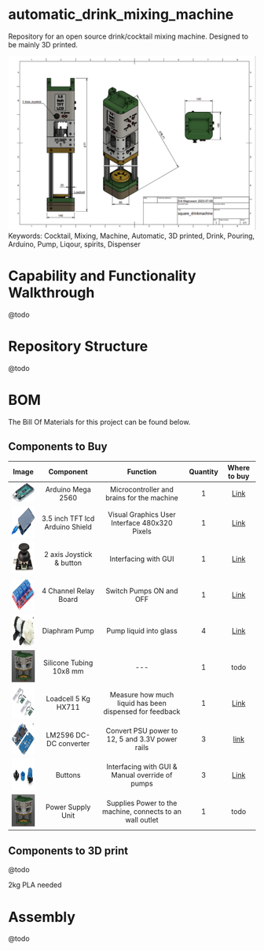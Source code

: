 # automatic_drink_mixing_machine
Repository for an open source drink/cocktail mixing machine. Designed to be mainly 3D printed.

<!-- ![image](images/early_render.png) -->
<img src="images/drawings/drawing.png" > 
Keywords: Cocktail, Mixing, Machine, Automatic, 3D printed, Drink, Pouring, Arduino, Pump, Liqour, spirits, Dispenser


# Capability and Functionality Walkthrough

@todo

# Repository Structure
@todo

# BOM
The Bill Of Materials for this project can be found below. 

## Components to Buy
| Image | Component | Function    | Quantity    | Where to buy |
| :---:   | :---: | :---: | :---: |  :---: |
|  <img src="images/component_images/arduino_mega.png" width="65"> | Arduino Mega 2560| Microcontroller and brains for the machine | 1 |   [Link](https://www.amazon.com/ARDUINO-MEGA-2560-REV3-A000067/dp/B0046AMGW0/ref=sr_1_1_sspa?keywords=arduino+mega&qid=1688582569&sr=8-1-spons&sp_csd=d2lkZ2V0TmFtZT1zcF9hdGY&psc=1) |
|  <img src="images/component_images/tft_lcd.png" width="65" height="65"> | 3.5 inch TFT lcd Arduino Shield| Visual Graphics User Interface 480x320 Pixels | 1 |   [Link](https://www.amazon.com/Hosyond-480X320-Display-Compatible-Mega2560/dp/B0B5ML6R5L/ref=sr_1_3?keywords=arduino+3.5+inch+tft+lcd+display+touch+screen+uno+r3+board+p&qid=1688582762&sprefix=tft+lcd+3.5%2Caps%2C178&sr=8-3) |
|  <img src="images/component_images/joystick.png" width="65" height="65"> | 2 axis Joystick & button | Interfacing with GUI | 1 |   [Link](https://www.amazon.com/DIYables-Joystick-Arduino-ESP8266-Raspberry/dp/B0BPGRN48J/ref=sr_1_3?keywords=arduino+joystick&qid=1688582840&sprefix=arduino+joyst%2Caps%2C173&sr=8-3) |
|  <img src="images/component_images/4chn_relay.png" width="65" height="65"> | 4 Channel Relay Board | Switch Pumps ON and OFF | 1 |  [Link](https://www.amazon.com/HiLetgo-Channel-OPTO-Isolated-Support-Trigger/dp/B00LW2G7V6/ref=sr_1_1_sspa?keywords=4+channel+relay+module+12v&qid=1688582905&sprefix=relay+4+ch%2Caps%2C177&sr=8-1-spons&sp_csd=d2lkZ2V0TmFtZT1zcF9hdGY&psc=1) |
|  <img src="images/component_images/diaphram_pump.png" width="65" height="65"> | Diaphram Pump | Pump liquid into glass | 4 |  [Link](https://www.amazon.com/Gikfun-Aquarium-Cooled-Diaphragm-EK1856/dp/B0744FWNFR/ref=sxin_17_pa_sp_search_thematic_sspa?content-id=amzn1.sym.749943ff-94bd-4679-8f03-3b5488f65fae%3Aamzn1.sym.749943ff-94bd-4679-8f03-3b5488f65fae&cv_ct_cx=12v+diaphragm+pump&keywords=12v+diaphragm+pump&pd_rd_i=B0744FWNFR&pd_rd_r=19751b0d-c8ad-42c9-bfed-f24ed475ad50&pd_rd_w=3Kpnu&pd_rd_wg=Ovpfx&pf_rd_p=749943ff-94bd-4679-8f03-3b5488f65fae&pf_rd_r=MY901Q6J3KKBB5CFV43T&qid=1688582971&sbo=RZvfv%2F%2FHxDF%2BO5021pAnSA%3D%3D&sprefix=12v+diap%2Caps%2C172&sr=1-4-2b34d040-5c83-4b7f-ba01-15975dfb8828-spons&sp_csd=d2lkZ2V0TmFtZT1zcF9zZWFyY2hfdGhlbWF0aWM&psc=1) |
|  <img src="images/early_render.png" width="65" height="65"> | Silicone Tubing 10x8 mm | --- | 1 |  todo |
|  <img src="images/component_images/loadcell.png" width="65" height="65"> | Loadcell 5 Kg HX711 | Measure how much liquid has been dispensed for feedback | 1 |  [Link](https://www.amazon.com/Digital-Weighing-Arduino-Portable-Electronic/dp/B09K7G3477/ref=sr_1_1_sspa?crid=I0D8OYKD2RLQ&keywords=5kg+load+cell&qid=1688583078&sprefix=5kg+loadcel%2Caps%2C175&sr=8-1-spons&sp_csd=d2lkZ2V0TmFtZT1zcF9hdGY&psc=1) |
|  <img src="images/component_images/dcdc.png" width="65" height="65"> | LM2596 DC-DC converter | Convert PSU power to 12, 5 and 3.3V power rails | 3 |  [link](https://www.amazon.com/Regulator-Adjustable-Converter-Electronic-Stabilizer/dp/B07PDGG84B/ref=sr_1_3?keywords=lm2596+dc-dc+buck+converter&qid=1688583162&sprefix=lm25%2Caps%2C172&sr=8-3) |
|  <img src="images/component_images/button.png" width="65" height="65"> | Buttons | Interfacing with GUI & Manual override of pumps | 3 |  [Link](https://www.amazon.com/WOWOONE-12x12x7-3-Tactile-Momentary-Assortment/dp/B08JLWTQ3C/ref=sr_1_1_sspa?crid=BQF6J5BHRU95&keywords=arduino+button&qid=1688583248&sprefix=arduino+butto%2Caps%2C171&sr=8-1-spons&sp_csd=d2lkZ2V0TmFtZT1zcF9hdGY&psc=1) |
|  <img src="images/early_render.png" width="65" height="65"> | Power Supply Unit | Supplies Power to the machine, connects to an wall outlet | 1 |  todo |


## Components to 3D print
@todo

2kg PLA needed

# Assembly
@todo